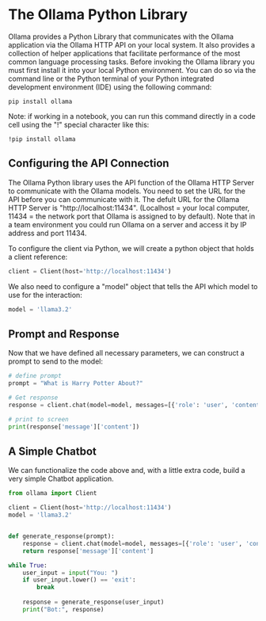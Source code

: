 The Ollama Python Library
=========================

Ollama provides a Python Library that communicates with the Ollama application via the Ollama HTTP API on your local system.  It also provides a collection of helper applications that facilitate performance of the most common language processing tasks.  Before invoking the Ollama library you must first install it into your local Python environment.  You can do so via the command line or the Python terminal of your Python integrated development environment (IDE) using the following command:

```
pip install ollama
```

Note:  if working in a notebook, you can run this command directly in a code cell using the "!" special character like this:

```
!pip install ollama
```

Configuring the API Connection
-------------------------------------
The Ollama Python library uses the API function of the Ollama HTTP Server to communicate with the Ollama models.  You need to set the URL for the API before you can communicate with it.  The defult URL for the Ollama HTTP Server is "http://localhost:11434". (Localhost = your local computer, 11434 = the network port that Ollama is assigned to by default). Note that in a team environment you could run Ollama on a server and access it by IP address and port 11434.

To configure the client via Python, we will create a python object that holds a client reference:

```py
client = Client(host='http://localhost:11434')
```

We also need to configure a "model" object that tells the API which model to use for the interaction:

```py
model = 'llama3.2'
```

Prompt and Response
-------------------

Now that we have defined all necessary parameters, we can construct a prompt to send to the model:

```py
# define prompt
prompt = "What is Harry Potter About?"

# Get response
response = client.chat(model=model, messages=[{'role': 'user', 'content': prompt}])

# print to screen
print(response['message']['content'])

```

A Simple Chatbot
----------------

We can functionalize the code above and, with a little extra code, build a very simple Chatbot application.

```py
from ollama import Client

client = Client(host='http://localhost:11434')
model = 'llama3.2'


def generate_response(prompt):
    response = client.chat(model=model, messages=[{'role': 'user', 'content': prompt}])
    return response['message']['content']

while True:
    user_input = input("You: ")
    if user_input.lower() == 'exit':
        break
    
    response = generate_response(user_input)
    print("Bot:", response)
```





